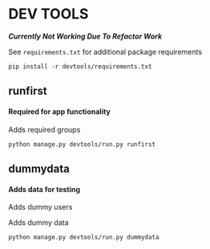 # DEV TOOLS

**_Currently Not Working Due To Refactor Work_**

See `requirements.txt` for additional package requirements

`pip install -r devtools/requirements.txt`

## runfirst
#### Required for app functionality
Adds required groups

`python manage.py devtools/run.py runfirst`

## dummydata
#### Adds data for testing
Adds dummy users

Adds dummy data

`python manage.py devtools/run.py dummydata`

